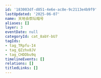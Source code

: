 ```yaml
---
id: '183003df-d851-4e6e-ac8e-9c2113e4b9f9'
lastUpdated: '2025-06-07'
name: 天地会祭坛暗号
aliases: []
layer: 3
eventDate: null
categoryId: cat_8abY-bU7
tagIds:
- tag_TRpfu-I4
- tag_QZzhx8JV
- tag_CHDDbu9q
timelineEvents: []
relations: []
titledLinks: []
---
```


